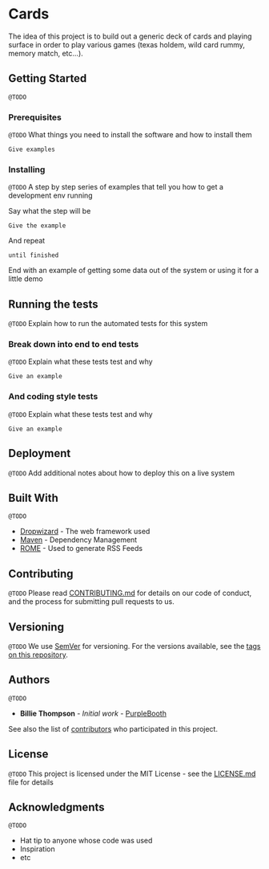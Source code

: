 # Cards

The idea of this project is to build out a generic deck of cards and playing surface in order to play various games (texas holdem, wild card rummy, memory match, etc...).

## Getting Started

`@TODO`

### Prerequisites

`@TODO`
What things you need to install the software and how to install them

```
Give examples
```

### Installing

`@TODO`
A step by step series of examples that tell you how to get a development env running

Say what the step will be

```
Give the example
```

And repeat

```
until finished
```

End with an example of getting some data out of the system or using it for a little demo

## Running the tests

`@TODO`
Explain how to run the automated tests for this system

### Break down into end to end tests

`@TODO`
Explain what these tests test and why

```
Give an example
```

### And coding style tests

`@TODO`
Explain what these tests test and why

```
Give an example
```

## Deployment

`@TODO`
Add additional notes about how to deploy this on a live system

## Built With

`@TODO`

- [Dropwizard](http://www.dropwizard.io/1.0.2/docs/) - The web framework used
- [Maven](https://maven.apache.org/) - Dependency Management
- [ROME](https://rometools.github.io/rome/) - Used to generate RSS Feeds

## Contributing

`@TODO`
Please read [CONTRIBUTING.md](https://gist.github.com/PurpleBooth/b24679402957c63ec426) for details on our code of conduct, and the process for submitting pull requests to us.

## Versioning

`@TODO`
We use [SemVer](http://semver.org/) for versioning. For the versions available, see the [tags on this repository](https://github.com/your/project/tags).

## Authors

`@TODO`

- **Billie Thompson** - _Initial work_ - [PurpleBooth](https://github.com/PurpleBooth)

See also the list of [contributors](https://github.com/your/project/contributors) who participated in this project.

## License

`@TODO`
This project is licensed under the MIT License - see the [LICENSE.md](LICENSE.md) file for details

## Acknowledgments

`@TODO`

- Hat tip to anyone whose code was used
- Inspiration
- etc
